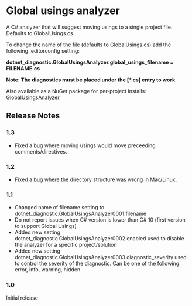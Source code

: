 ﻿# Global usings analyzer

A C# analyzer that will suggest moving usings to a single project file. Defaults to GlobalUsings.cs

To change the name of the file (defaults to GlobalUsings.cs) add the following .editorconfig setting:

**dotnet_diagnostic.GlobalUsingsAnalyzer.global_usings_filename = FILENAME.cs**

**Note: The diagnostics must be placed under the [*.cs] entry to work**

Also available as a NuGet package for per-project installs: [GlobalUsingsAnalyzer](https://www.nuget.org/packages/GlobalUsingsAnalyzer)

## Release Notes

### 1.3 
- Fixed a bug where moving usings would move preceeding comments/directives.

### 1.2 

- Fixed a bug where the directory structure was wrong in Mac/Linux.

### 1.1

- Changed name of filename setting to dotnet_diagnostic.GlobalUsingsAnalyzer0001.filename
- Do not report issues when C# version is lower than C# 10 (first version to support Global Usings) 
- Added new setting dotnet_diagnostic.GlobalUsingsAnalyzer0002.enabled used to disable the analyzer for a specific project/solution
- Added new setting dotnet_diagnostic.GlobalUsingsAnalyzer0003.diagnostic_severity used to control the severity of the diagnostic. Can be one of the following: error, info, warning, hidden

### 1.0

Initial release